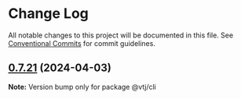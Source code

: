 # Change Log

All notable changes to this project will be documented in this file.
See [Conventional Commits](https://conventionalcommits.org) for commit guidelines.

## [0.7.21](https://gitee.com/newgateway/vtj/compare/@vtj/cli@0.7.20...@vtj/cli@0.7.21) (2024-04-03)

**Note:** Version bump only for package @vtj/cli
